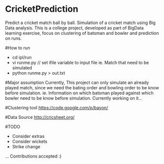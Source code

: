 # CricketPrediction
Predict a cricket match ball by ball. Simulation of a cricket match using Big Data analysis. This is a college project, developed as part of BigData learning exercise, focus on clustering of batsman and bowler and prediction on runs.

#How to run
- cd ipl/run
- vi runme.py // set ifile variable to input file ie. Match that need to be simulated
- python runme.py > out.txt


#Major assumption
Currently, This project can only simulate an already played match, since we need the bating order and bowling order to be know before simulation. ie. Information on which batsman played against which bowler need to be know before simulation. Currently working on it...

#Clustering tool
https://code.google.com/p/bayon/

#Data Source
http://cricsheet.org/

#TODO
- Consider extras
- Consider wickets
- Strike change


... Contributions accepted :)




